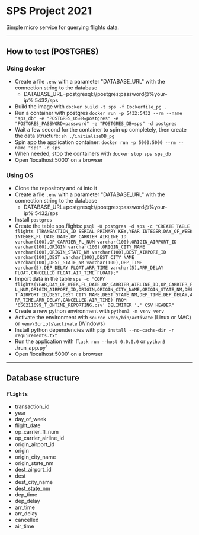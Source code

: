 # SPS Project 2021

Simple micro service for querying flights data.

---

## How to test (POSTGRES)

### Using docker
- Create a file `.env` with a parameter "DATABASE_URL" with the connection string to the database
  - DATABASE_URL=postgresql://postgres:password@%your-ip%:5432/sps
- Build the image with `docker build -t sps -f Dockerfile_pg .`
- Run a container with postgres `docker run -p 5432:5432 --rm --name "sps_db" -e "POSTGRES_USER=postgres" -e "POSTGRES_PASSWORD=password" -e "POSTGRES_DB=sps" -d postgres`
- Wait a few second for the container to spin up completely, then create the data structure: `sh ./initializeDB_pg`
- Spin app the application container: `docker run -p 5000:5000 --rm --name "sps" -d sps`
- When needed, stop the containers with `docker stop sps sps_db`
- Open 'localhost:5000' on a browser

### Using OS
- Clone the repository and `cd` into it
- Create a file `.env` with a parameter "DATABASE_URL" with the connection string to the database
  - DATABASE_URL=postgresql://postgres:password@%your-ip%:5432/sps
- Install `postgres`
- Create the table sps.flights: `psql -U postgres -d sps -c "CREATE TABLE flights (TRANSACTION_ID SERIAL PRIMARY KEY,YEAR INTEGER,DAY_OF_WEEK INTEGER,FL_DATE DATE,OP_CARRIER_AIRLINE_ID varchar(100),OP_CARRIER_FL_NUM varchar(100),ORIGIN_AIRPORT_ID varchar(100),ORIGIN varchar(100),ORIGIN_CITY_NAME varchar(100),ORIGIN_STATE_NM varchar(100),DEST_AIRPORT_ID varchar(100),DEST varchar(100),DEST_CITY_NAME varchar(100),DEST_STATE_NM varchar(100),DEP_TIME varchar(5),DEP_DELAY FLOAT,ARR_TIME varchar(5),ARR_DELAY FLOAT,CANCELLED FLOAT,AIR_TIME FLOAT);"`
- Import data in the table `sps -c "COPY flights(YEAR,DAY_OF_WEEK,FL_DATE,OP_CARRIER_AIRLINE_ID,OP_CARRIER_FL_NUM,ORIGIN_AIRPORT_ID,ORIGIN,ORIGIN_CITY_NAME,ORIGIN_STATE_NM,DEST_AIRPORT_ID,DEST,DEST_CITY_NAME,DEST_STATE_NM,DEP_TIME,DEP_DELAY,ARR_TIME,ARR_DELAY,CANCELLED,AIR_TIME) FROM '656211699_T_ONTIME_REPORTING.csv' DELIMITER ',' CSV HEADER"`
- Create a new python environment with `python3 -m venv venv`
- Activate the environment with `source venv/bin/activate` (Linux or MAC) or `venv\Scripts\activate` (Windows)
- Install python dependencies with `pip install --no-cache-dir -r requirements.txt`
- Run the application with `flask run --host 0.0.0.0` or `python3 `./run_app.py`
- Open 'localhost:5000' on a browser

---


## Database structure

### `flights`
- transaction_id
- year
- day_of_week
- flight_date
- op_carrier_fl_num
- op_carrier_airline_id
- origin_airport_id
- origin
- origin_city_name
- origin_state_nm
- dest_airport_id
- dest
- dest_city_name
- dest_state_nm
- dep_time
- dep_delay
- arr_time
- arr_delay
- cancelled
- air_time